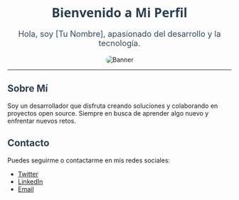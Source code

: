 <!-- README.md -->
<div align="center">
  <h1 style="font-family: 'Segoe UI', Tahoma, Geneva, Verdana, sans-serif; color: #2c3e50;">Bienvenido a Mi Perfil</h1>
  <p style="font-size: 18px; color: #34495e;">Hola, soy [Tu Nombre], apasionado del desarrollo y la tecnología.</p>
  <img src="https://via.placeholder.com/600x200" alt="Banner" style="max-width: 100%; border-radius: 10px;">
</div>

<hr>

<div>
  <h2 style="color: #2c3e50;">Sobre Mí</h2>
  <p>Soy un desarrollador que disfruta creando soluciones y colaborando en proyectos open source. Siempre en busca de aprender algo nuevo y enfrentar nuevos retos.</p>
</div>

<div>
  <h2 style="color: #2c3e50;">Contacto</h2>
  <p>Puedes seguirme o contactarme en mis redes sociales:</p>
  <ul>
    <li><a href="https://twitter.com/tu_usuario" target="_blank">Twitter</a></li>
    <li><a href="https://linkedin.com/in/tu_usuario" target="_blank">LinkedIn</a></li>
    <li><a href="mailto:tu_correo@example.com" target="_blank">Email</a></li>
  </ul>
</div>
